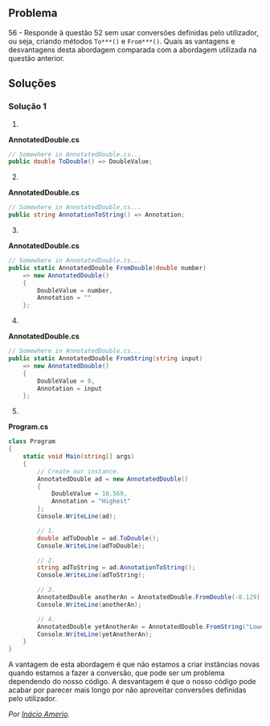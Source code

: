 ## Problema

56 - Responde à questão 52 sem usar conversões definidas pelo utilizador,
ou seja, criando métodos `To***()` e `From***()`. Quais as vantagens e
desvantagens desta abordagem comparada com a abordagem utilizada na questão
anterior.

## Soluções

### Solução 1

1.

**AnnotatedDouble.cs**

```cs
// Somewhere in AnnotatedDouble.cs...
public double ToDouble() => DoubleValue;
```

2.

**AnnotatedDouble.cs**

```cs
// Somewhere in AnnotatedDouble.cs...
public string AnnotationToString() => Annotation;
```

3.

**AnnotatedDouble.cs**

```cs
// Somewhere in AnnotatedDouble.cs...
public static AnnotatedDouble FromDouble(double number)
    => new AnnotatedDouble()
    {
        DoubleValue = number,
        Annotation = ""
    };
```

4.

**AnnotatedDouble.cs**

```cs
// Somewhere in AnnotatedDouble.cs...
public static AnnotatedDouble FromString(string input)
    => new AnnotatedDouble()
    {
        DoubleValue = 0,
        Annotation = input
    };
```

5.

**Program.cs**

```cs
class Program
{
    static void Main(string[] args)
    {
        // Create our instance.
        AnnotatedDouble ad = new AnnotatedDouble()
        {
            DoubleValue = 10.569,
            Annotation = "Highest"
        };
        Console.WriteLine(ad);

        // 1.
        double adToDouble = ad.ToDouble();
        Console.WriteLine(adToDouble);

        // 2.
        string adToString = ad.AnnotationToString();
        Console.WriteLine(adToString);

        // 3.
        AnnotatedDouble anotherAn = AnnotatedDouble.FromDouble(-8.129);
        Console.WriteLine(anotherAn);

        // 4.
        AnnotatedDouble yetAnotherAn = AnnotatedDouble.FromString("Lowest");
        Console.WriteLine(yetAnotherAn);
    }
}
```

A vantagem de esta abordagem é que não estamos a criar instâncias novas quando
estamos a fazer a conversão, que pode ser um problema dependendo do nosso
código. A desvantagem é que o nosso código pode acabar por parecer mais longo
por não aproveitar conversões definidas pelo utilizador.

*Por [Inácio Amerio](https://github.com/FPTheFluffyPawed).*